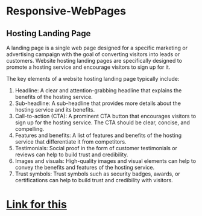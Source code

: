 # Responsive-WebPages

## Hosting Landing Page
 A landing page is a single web page designed for a specific marketing or advertising campaign with the goal of converting visitors into leads or customers. Website hosting landing pages are specifically designed to promote a hosting service and encourage visitors to sign up for it.

The key elements of a website hosting landing page typically include:

 1. Headline: A clear and attention-grabbing headline that explains the benefits of the hosting service.
 2. Sub-headline: A sub-headline that provides more details about the hosting service and its benefits.
 3. Call-to-action (CTA): A prominent CTA button that encourages visitors to sign up for the hosting service. The CTA should be clear, concise, and compelling.
 4. Features and benefits: A list of features and benefits of the hosting service that differentiate it from competitors.
 5. Testimonials: Social proof in the form of customer testimonials or reviews can help to build trust and credibility.
 6. Images and visuals: High-quality images and visual elements can help to convey the benefits and features of the hosting service.
 7. Trust symbols: Trust symbols such as security badges, awards, or certifications can help to build trust and credibility with visitors.
 
 # [Link for this](https://cute-pithivier-899db9.netlify.app/)
